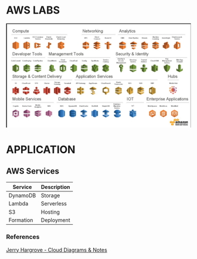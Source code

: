 # AWS LABS

![AWS Services](aws.png)

# APPLICATION

## AWS Services

 Service | Description
  --- | ---
 DynamoDB | Storage
 Lambda | Serverless
 S3 | Hosting
 Formation | Deployment


### References

[Jerry Hargrove - Cloud Diagrams & Notes](https://www.awsgeek.com/)
